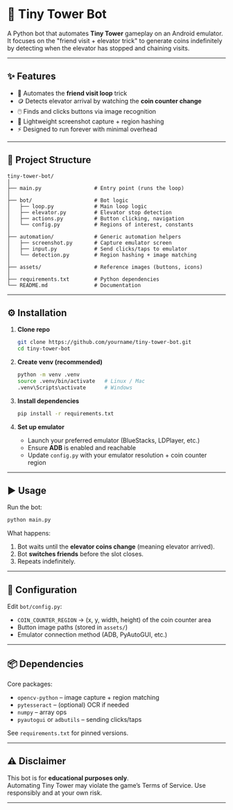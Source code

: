 # 🏢 Tiny Tower Bot

A Python bot that automates **Tiny Tower** gameplay on an Android emulator.  
It focuses on the "friend visit + elevator trick" to generate coins indefinitely by detecting when the elevator has stopped and chaining visits.

---

## ✨ Features
- 🚀 Automates the **friend visit loop** trick
- 🪙 Detects elevator arrival by watching the **coin counter change**
- 🖱️ Finds and clicks buttons via image recognition
- 📸 Lightweight screenshot capture + region hashing
- ⚡ Designed to run forever with minimal overhead

---

## 📂 Project Structure
```
tiny-tower-bot/
│
├── main.py                 # Entry point (runs the loop)
│
├── bot/                    # Bot logic
│   ├── loop.py             # Main loop logic
│   ├── elevator.py         # Elevator stop detection
│   ├── actions.py          # Button clicking, navigation
│   └── config.py           # Regions of interest, constants
│
├── automation/             # Generic automation helpers
│   ├── screenshot.py       # Capture emulator screen
│   ├── input.py            # Send clicks/taps to emulator
│   └── detection.py        # Region hashing + image matching
│
├── assets/                 # Reference images (buttons, icons)
│
├── requirements.txt        # Python dependencies
└── README.md               # Documentation
```

---

## ⚙️ Installation

1. **Clone repo**
   ```bash
   git clone https://github.com/yourname/tiny-tower-bot.git
   cd tiny-tower-bot
   ```

2. **Create venv (recommended)**
   ```bash
   python -m venv .venv
   source .venv/bin/activate   # Linux / Mac
   .venv\Scripts\activate      # Windows
   ```

3. **Install dependencies**
   ```bash
   pip install -r requirements.txt
   ```

4. **Set up emulator**
   - Launch your preferred emulator (BlueStacks, LDPlayer, etc.)
   - Ensure **ADB** is enabled and reachable
   - Update `config.py` with your emulator resolution + coin counter region

---

## ▶️ Usage

Run the bot:
```bash
python main.py
```

What happens:
1. Bot waits until the **elevator coins change** (meaning elevator arrived).
2. Bot **switches friends** before the slot closes.
3. Repeats indefinitely.

---

## 🔧 Configuration

Edit `bot/config.py`:
- `COIN_COUNTER_REGION` → (x, y, width, height) of the coin counter area
- Button image paths (stored in `assets/`)
- Emulator connection method (ADB, PyAutoGUI, etc.)

---

## 📦 Dependencies
Core packages:
- `opencv-python` – image capture + region matching  
- `pytesseract` – (optional) OCR if needed  
- `numpy` – array ops  
- `pyautogui` or `adbutils` – sending clicks/taps  

See `requirements.txt` for pinned versions.

---

## ⚠️ Disclaimer
This bot is for **educational purposes only**.  
Automating Tiny Tower may violate the game’s Terms of Service. Use responsibly and at your own risk.

---
